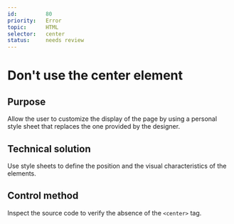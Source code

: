 ```yaml
---
id:         80
priority:   Error
topic:      HTML
selector:   center
status:     needs review
---
```


# Don't use the center element

## Purpose

Allow the user to customize the display of the page by using a personal style sheet that replaces the one provided by the designer.

## Technical solution

Use style sheets to define the position and the visual characteristics of the elements.

## Control method

Inspect the source code to verify the absence of the `<center>` tag.

